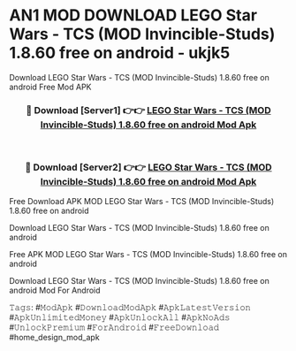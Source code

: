 # AN1 MOD DOWNLOAD LEGO Star Wars - TCS (MOD Invincible-Studs) 1.8.60 free on android - ukjk5
Download LEGO Star Wars - TCS (MOD Invincible-Studs) 1.8.60 free on android Free Mod APK

<div align="center">
<h3>🔴 Download [Server1] 👉👉 <a href="https://apk-comot.site?title=LEGO_Star_Wars_-_TCS_(MOD_Invincible-Studs)_1.8.60_free_on_android">LEGO Star Wars - TCS (MOD Invincible-Studs) 1.8.60 free on android Mod Apk</a></h3><br>

<h3>🔴 Download [Server2] 👉👉 <a href="https://apk-comot.site?title=LEGO_Star_Wars_-_TCS_(MOD_Invincible-Studs)_1.8.60_free_on_android">LEGO Star Wars - TCS (MOD Invincible-Studs) 1.8.60 free on android Mod Apk</a></h3>
</div>


Free Download APK MOD LEGO Star Wars - TCS (MOD Invincible-Studs) 1.8.60 free on android

Download LEGO Star Wars - TCS (MOD Invincible-Studs) 1.8.60 free on android 

Free APK MOD LEGO Star Wars - TCS (MOD Invincible-Studs) 1.8.60 free on android 

Download LEGO Star Wars - TCS (MOD Invincible-Studs) 1.8.60 free on android Mod For Android

𝚃𝚊𝚐𝚜: #𝙼𝚘𝚍𝙰𝚙𝚔 #𝙳𝚘𝚠𝚗𝚕𝚘𝚊𝚍𝙼𝚘𝚍𝙰𝚙𝚔 #𝙰𝚙𝚔𝙻𝚊𝚝𝚎𝚜𝚝𝚅𝚎𝚛𝚜𝚒𝚘𝚗 #𝙰𝚙𝚔𝚄𝚗𝚕𝚒𝚖𝚒𝚝𝚎𝚍𝙼𝚘𝚗𝚎𝚢 #𝙰𝚙𝚔𝚄𝚗𝚕𝚘𝚌𝚔𝙰𝚕𝚕 #𝙰𝚙𝚔𝙽𝚘𝙰𝚍𝚜 #𝚄𝚗𝚕𝚘𝚌𝚔𝙿𝚛𝚎𝚖𝚒𝚞𝚖 #𝙵𝚘𝚛𝙰𝚗𝚍𝚛𝚘𝚒𝚍 #𝙵𝚛𝚎𝚎𝙳𝚘𝚠𝚗𝚕𝚘𝚊𝚍 #home_design_mod_apk